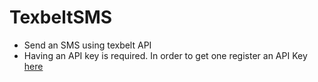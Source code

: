 # TexbeltSMS
- Send an SMS using texbelt API
- Having an API key is required. In order to get one register an API Key <a href="https://textbelt.com/purchase/?generateKey=1">here</a>
